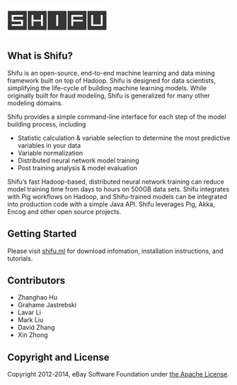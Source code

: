 [<img src="images/logo/shifu.png" alt="Shifu">](http://shifu.ml)

<!--[![Build Status](https://travis-ci.org/ShifuML/shifu.svg?branch=master)](https://travis-ci.org/ShifuML/shifu) -->

## What is Shifu?
Shifu is an open-source, end-to-end machine learning and data mining framework built on top of Hadoop. Shifu is designed for data scientists, simplifying the life-cycle of building machine learning models. While originally built for fraud modeling, Shifu is generalized for many other modeling domains.

Shifu provides a simple command-line interface for each step of the model building process, including

* Statistic calculation & variable selection to determine the most predictive variables in your data
* Variable normalization
* Distributed neural network model training
* Post training analysis & model evaluation

Shifu’s fast Hadoop-based, distributed neural network training can reduce model training time from days to hours on 500GB data sets. Shifu integrates with Pig workflows on Hadoop, and Shifu-trained models can be integrated into production code with a simple Java API. Shifu leverages Pig, Akka, Encog and other open source projects.

## Getting Started

Please visit [shifu.ml](http://shifu.ml) for download infomation, installation instructions, and tutorials.

## Contributors

 - Zhanghao Hu
 - Grahame Jastrebski
 - Lavar Li
 - Mark Liu
 - David Zhang
 - Xin Zhong

## Copyright and License

Copyright 2012-2014, eBay Software Foundation under [the Apache License](LICENSE.txt).

